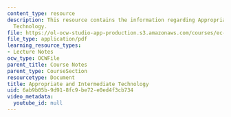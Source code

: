 ```yaml
---
content_type: resource
description: This resource contains the information regarding Appropriate and Intermediate
  Technology.
file: https://ol-ocw-studio-app-production.s3.amazonaws.com/courses/ec-701j-d-lab-i-development-fall-2009/6ab9b05b9d918fc9be72e0ed4f3cb734_MITEC_701JF09_lec04_notes.pdf
file_type: application/pdf
learning_resource_types:
- Lecture Notes
ocw_type: OCWFile
parent_title: Course Notes
parent_type: CourseSection
resourcetype: Document
title: Appropriate and Intermediate Technology
uid: 6ab9b05b-9d91-8fc9-be72-e0ed4f3cb734
video_metadata:
  youtube_id: null
---
```

